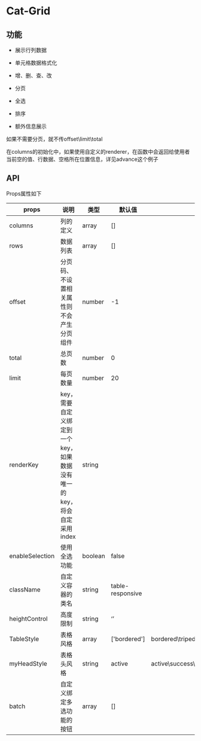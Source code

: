 # Cat-Grid

## 功能

* 展示行列数据

* 单元格数据格式化

* 增、删、查、改

* 分页

* 全选

* 排序

* 额外信息展示


如果不需要分页，就不传offset\limit\total

在columns的初始化中，如果使用自定义的renderer，在函数中会返回给使用者当前空的值、行数据、空格所在位置信息，详见advance这个例子



## API

Props属性如下

props | 说明 | 类型 | 默认值 | 备选 
------------ |--------------- | ------------- | ------------- | -------------
columns | 列的定义 | array | [] |
rows | 数据列表 | array | [] |
offset | 分页码、不设置相关属性则不会产生分页组件 | number | -1 |
total | 总页数 | number | 0 |
limit | 每页数量 | number | 20 |
renderKey | key，需要自定义绑定到一个key，如果数据没有唯一的key，将会自定采用index | string |
enableSelection | 使用全选功能 | boolean | false |
className | 自定义容器的类名 | string | table-responsive |
heightControl | 高度限制 | string | ‘’ |
TableStyle | 表格风格 | array | ['bordered'] | bordered\triped\condensed
myHeadStyle | 表格头风格 | string | active | active\success\info\warning\danger
batch | 自定义绑定多选功能的按钮 | array | [] |


